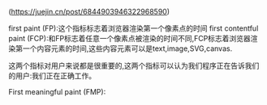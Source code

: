 (https://juejin.cn/post/6844903946322968590)

first paint (FP):这个指标标志着浏览器渲染第一个像素点的时间
first contentful paint (FCP):和FP标志着任意一个像素点被渲染的时间不同,FCP标志着浏览器渲染第一个内容元素的时间,这些内容元素可以是text,image,SVG,canvas.

这两个指标对用户来说都是很重要的,这两个指标可以认为我们程序正在告诉我们的用户:我们正在正确工作。

First meaningful paint (FMP):
